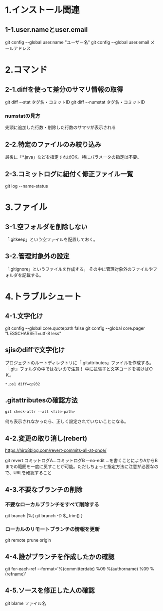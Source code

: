 # 1.インストール関連

## 1-1.user.nameとuser.email
git config --global user.name "ユーザー名"
git config --global user.email メールアドレス

# 2.コマンド

## 2-1.diffを使って差分のサマリ情報の取得
git diff --stat タグ名・コミットID
git diff --numstat タグ名・コミットID

### numstatの見方
先頭に追加した行数・削除した行数のサマリが表示される

## 2-2.特定のファイルのみ絞り込み
最後に「*.java」などを指定すればOK。特にパラメータの指定は不要。

## 2-3.コミットログに紐付く修正ファイル一覧
git log --name-status

# 3.ファイル

## 3-1.空フォルダを削除しない

「.gitkeep」という空ファイルを配置しておく。

## 3-2.管理対象外の設定

「.gitignore」というファイルを作成する。
その中に管理対象外のファイルやフォルダを記載する。

# 4.トラブルシュート

## 4-1.文字化け

git config --global core.quotepath false
git config --global core.pager "LESSCHARSET=utf-8 less"

## sjisのdiffで文字化け
プロジェクトのルートディレクトリに「.gitattributes」ファイルを作成する。
「.git」フォルダの中ではないので注意！
中に拡張子と文字コードを書けばＯＫ。
```
*.ps1 diff=cp932
```

## .gitattributesの確認方法

```
git check-attr --all <file-path>
```

何も表示されなかったら、正しく設定されていないことになる。

## 4-2.変更の取り消し(rebert)

https://hiro8blog.com/revert-commits-all-at-once/

git revert コミットログA...コミットログB --no-edit
...を書くことによりAからBまでの範囲を一度に戻すことが可能。ただしちょっと指定方法に注意が必要なので、URLを確認すること

## 4-3.不要なブランチの削除

### 不要なローカルブランチをすべて削除する

git branch |%{ git branch -D $_.trim() }

### ローカルのリモートブランチの情報を更新

git remote prune origin

## 4-4.誰がブランチを作成したかの確認

git for-each-ref --format='%(committerdate) %09 %(authorname) %09 %(refname)'

## 4-5.ソースを修正した人の確認

git blame ファイル名
